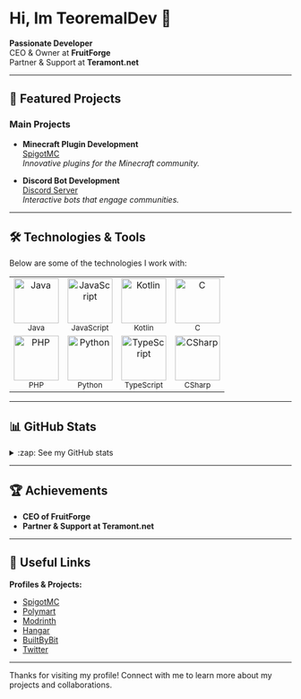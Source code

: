 # Hi, Im TeoremalDev 👋

**Passionate Developer**  
CEO & Owner at **FruitForge**  
Partner & Support at **Teramont.net**

---

## 🚀 Featured Projects

### Main Projects

- **Minecraft Plugin Development**  
  [SpigotMC](https://www.spigotmc.org/resources/authors/zxyretrohackyxz.1571934/)  
  *Innovative plugins for the Minecraft community.*

- **Discord Bot Development**  
  [Discord Server](https://fruitforge.com/discord)  
  *Interactive bots that engage communities.*

---

## 🛠️ Technologies & Tools

Below are some of the technologies I work with:

<table>
  <tr>
    <td align="center">
      <img src="https://imgur.com/9q2kKhW.png" alt="Java" width="80"/><br>
      <sub>Java</sub>
    </td>
    <td align="center">
      <img src="https://imgur.com/ilHyXOd.png" alt="JavaScript" width="80"/><br>
      <sub>JavaScript</sub>
    </td>
    <td align="center">
      <img src="https://imgur.com/DAHYqPt.png" alt="Kotlin" width="80"/><br>
      <sub>Kotlin</sub>
    </td>
    <td align="center">
      <img src="https://imgur.com/JYFI9ug.png" alt="C" width="80"/><br>
      <sub>C</sub>
    </td>
  </tr>
  <tr>
    <td align="center">
      <img src="https://imgur.com/xxNE2Pc.png" alt="PHP" width="80"/><br>
      <sub>PHP</sub>
    </td>
    <td align="center">
      <img src="https://imgur.com/dC4CgNr.png" alt="Python" width="80"/><br>
      <sub>Python</sub>
    </td>
    <td align="center">
      <img src="https://imgur.com/McgWlm8.png" alt="TypeScript" width="80"/><br>
      <sub>TypeScript</sub>
    </td>
    <td align="center">
      <img src="https://imgur.com/Gaova6F.png" alt="CSharp" width="80"/><br>
      <sub>CSharp</sub>
    </td>
  </tr>
</table>

---

## 📊 GitHub Stats

<details>
  <summary style="cursor: pointer;">:zap: See my GitHub stats</summary>
  <br />
  <img src="https://github-readme-stats.vercel.app/api?username=TeoremalDev&show_icons=true&hide_border=true&theme=cobalt" alt="GitHub Stats" />
</details>

---

## 🏆 Achievements

- **CEO of FruitForge**
- **Partner & Support at Teramont.net**

---

## 🔗 Useful Links

**Profiles & Projects:**

- [SpigotMC](https://www.spigotmc.org/resources/authors/zxyretrohackyxz.1571934/)
- [Polymart](https://polymart.org/user/teoremaldev.12850)
- [Modrinth](https://modrinth.com/user/TeoremalDev)
- [Hangar](https://hangar.papermc.io/TeoremalDev?sort=-updated)
- [BuiltByBit](https://builtbybit.com/members/zxyretrohackyxz.386014/)
- [Twitter](https://x.com/TeoremalDev)

---

<div>
  <p>Thanks for visiting my profile! Connect with me to learn more about my projects and collaborations.</p>
</div>
